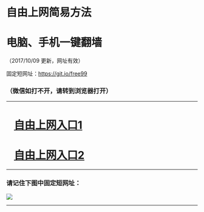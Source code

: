 ﻿# 自由上网简易方法

# 电脑、手机一键翻墙

（2017/10/09 更新，网址有效）

固定短网址：https://git.io/free99

### （微信如打不开，请转到浏览器打开）


***





# &nbsp;&nbsp; <a href="http://ft187726790.fwq-tz-1001.info/fwqtz01.html?t=100900110324 " target="_blank">自由上网入口1</a>
# &nbsp;&nbsp; <a href="http://ft2052715901.fwq-tz-1002.info/fwqtz02.html?t=100900130689 " target="_blank">自由上网入口2</a>
***

### 请记住下图中固定短网址：

<img src="https://s3-us-west-2.amazonaws.com/fwq-1001/yjfq-20170905okok.png" /> 


***

